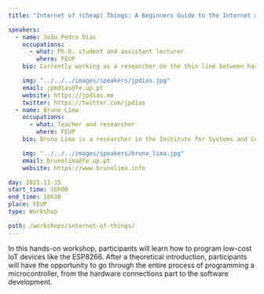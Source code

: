 ```yaml
---
title: "Internet of (cheap) Things: A Beginners Guide to the Internet and ESP8266"

speakers:
  - name: João Pedro Dias
    occupations:
      - what: Ph.D. student and assistant lecturer
        where: FEUP
    bio: Currently working as a researcher on the thin line between hardware and software, João Pedro Dias has a BSc+MSc in Informatics and Computing Engineering by the Faculty of Engineering, University of Porto (FEUP). He is a Ph.D. student of the Doctoral Program in Informatics Engineering by the same university since 2017 (holding a FCT grant). He is an Invited Assistant Lecturer at FEUP since 2017, lecturing various courses ranging from Software Engineering to Operating Systems. He works in the area of Software Engineering, with a special interest in Design Patterns, Internet-of-Things, Security and Privacy. In his leisure time, he can be found participating in Capture The Flag competitions, messing around with Software-defined Radio, doing web development, learning how to reverse engineer hardware and photographing while wandering in nature.

    img: "../../../images/speakers/jpdias.jpg"
    email: jpmdias@fe.up.pt
    website: https://jpdias.me
    twitter: https://twitter.com/jpd1as
  - name: Bruno Lima
    occupations:
      - what: Teacher and researcher
        where: FEUP
    bio: Bruno Lima is a researcher in the Institute for Systems and Computer Engineering, Technology and Science (INESC TEC) since 2013, as well as an Invited Teacher in the Department of Informatics Engineering (DEI) since 2015. He received the M.Sc. in Informatics and Computing Engineering degree from the Faculty of Engineering, University of Porto (FEUP) in 2014 and a Ph.D. degree in Informatics Engineering (ProDEI) in the same institution in 2021. His research interests focus on software engineering, certification, and software testing, particularly in the scope of e-health and ambient assisted living systems. He is currently involved and has participated in several national research projects funded by FCT (Portuguese Science Foundation)

    img: "../../../images/speakers/bruno_lima.jpg"
    email: brunolima@fe.up.pt
    website: https://www.brunolima.info

day: 2021-11-15
start_time: 16h00
end_time: 18h30
place: FEUP
type: Workshop

path: /workshops/internet-of-things/
---
```


In this hands-on workshop, participants will learn how to program low-cost IoT devices like the ESP8266.
After a theoretical introduction, participants will have the opportunity to go through the entire process of programming a microcontroller, from the hardware connections part to the software development.

